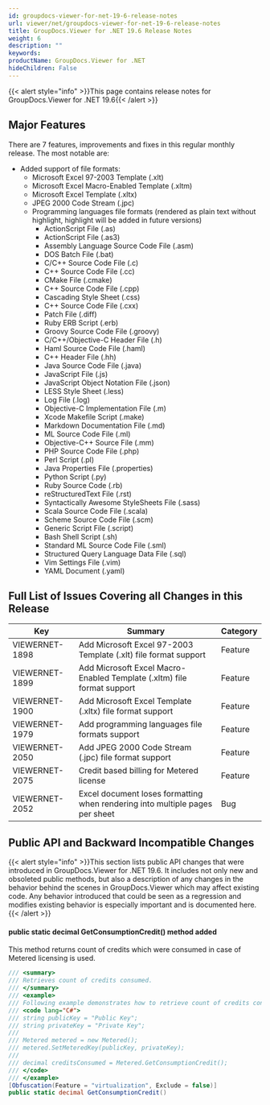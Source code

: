 ```yaml
---
id: groupdocs-viewer-for-net-19-6-release-notes
url: viewer/net/groupdocs-viewer-for-net-19-6-release-notes
title: GroupDocs.Viewer for .NET 19.6 Release Notes
weight: 6
description: ""
keywords: 
productName: GroupDocs.Viewer for .NET
hideChildren: False
---
```

{{< alert style="info" >}}This page contains release notes for GroupDocs.Viewer for .NET 19.6{{< /alert >}}

## Major Features

There are 7 features, improvements and fixes in this regular monthly release. The most notable are:

*   Added support of file formats:
    *   Microsoft Excel 97-2003 Template (.xlt)
    *   Microsoft Excel Macro-Enabled Template (.xltm)
    *   Microsoft Excel Template (.xltx)
    *   JPEG 2000 Code Stream (.jpc)
    *   Programming languages file formats (rendered as plain text without highlight, highlight will be added in future versions)
        *   ActionScript File (.as)
        *   ActionScript File (.as3)
        *   Assembly Language Source Code File (.asm)
        *   DOS Batch File (.bat)
        *   C/C++ Source Code File (.c)
        *   C++ Source Code File (.cc)
        *   CMake File (.cmake)
        *   C++ Source Code File (.cpp)
        *   Cascading Style Sheet (.css)
        *   C++ Source Code File (.cxx)
        *   Patch File (.diff)
        *   Ruby ERB Script (.erb)
        *   Groovy Source Code File (.groovy)
        *   C/C++/Objective-C Header File (.h)
        *   Haml Source Code File (.haml)
        *   C++ Header File (.hh)
        *   Java Source Code File (.java)
        *   JavaScript File (.js)
        *   JavaScript Object Notation File (.json)
        *   LESS Style Sheet (.less)
        *   Log File (.log)
        *   Objective-C Implementation File (.m)
        *   Xcode Makefile Script (.make)
        *   Markdown Documentation File (.md)
        *   ML Source Code File (.ml)
        *   Objective-C++ Source File (.mm)
        *   PHP Source Code File (.php)
        *   Perl Script (.pl)
        *   Java Properties File (.properties)
        *   Python Script (.py)
        *   Ruby Source Code (.rb)
        *   reStructuredText File (.rst)
        *   Syntactically Awesome StyleSheets File (.sass)
        *   Scala Source Code File (.scala)
        *   Scheme Source Code File (.scm)
        *   Generic Script File (.script)
        *   Bash Shell Script (.sh)
        *   Standard ML Source Code File (.sml)
        *   Structured Query Language Data File (.sql)
        *   Vim Settings File (.vim)
        *   YAML Document (.yaml)

## Full List of Issues Covering all Changes in this Release

| Key | Summary | Category |
| --- | --- | --- |
| VIEWERNET-1898 | Add Microsoft Excel 97-2003 Template (.xlt) file format support | Feature |
| VIEWERNET-1899 | Add Microsoft Excel Macro-Enabled Template (.xltm) file format support | Feature |
| VIEWERNET-1900 | Add Microsoft Excel Template (.xltx) file format support | Feature |
| VIEWERNET-1979 | Add programming languages file formats support | Feature |
| VIEWERNET-2050 | Add JPEG 2000 Code Stream (.jpc) file format support | Feature |
| VIEWERNET-2075 | Credit based billing for Metered license | Feature |
| VIEWERNET-2052 | Excel document loses formatting when rendering into multiple pages per sheet | Bug |

## Public API and Backward Incompatible Changes

{{< alert style="info" >}}This section lists public API changes that were introduced in GroupDocs.Viewer for .NET 19.6. It includes not only new and obsoleted public methods, but also a description of any changes in the behavior behind the scenes in GroupDocs.Viewer which may affect existing code. Any behavior introduced that could be seen as a regression and modifies existing behavior is especially important and is documented here.{{< /alert >}}

#### public static decimal GetConsumptionCredit() method added

This method returns count of credits which were consumed in case of Metered licensing is used.

```csharp
/// <summary>
/// Retrieves count of credits consumed.
/// </summary>
/// <example>
/// Following example demonstrates how to retrieve count of credits consumed.
/// <code lang="C#">
/// string publicKey = "Public Key";
/// string privateKey = "Private Key";
/// 
/// Metered metered = new Metered();
/// metered.SetMeteredKey(publicKey, privateKey);
///
/// decimal creditsConsumed = Metered.GetConsumptionCredit();
/// </code>
/// </example>
[Obfuscation(Feature = "virtualization", Exclude = false)]
public static decimal GetConsumptionCredit()
```
